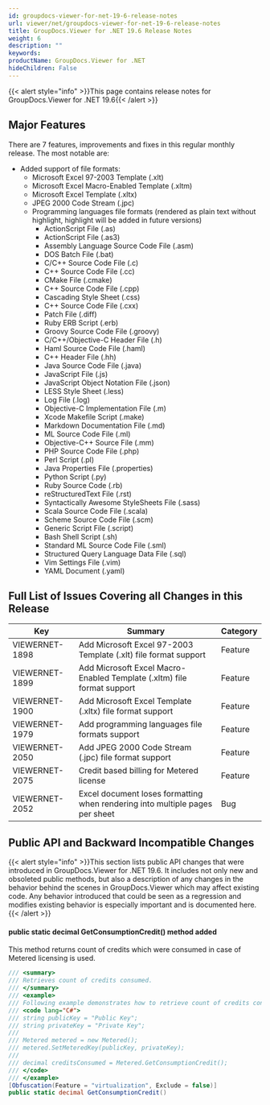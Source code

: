 ```yaml
---
id: groupdocs-viewer-for-net-19-6-release-notes
url: viewer/net/groupdocs-viewer-for-net-19-6-release-notes
title: GroupDocs.Viewer for .NET 19.6 Release Notes
weight: 6
description: ""
keywords: 
productName: GroupDocs.Viewer for .NET
hideChildren: False
---
```

{{< alert style="info" >}}This page contains release notes for GroupDocs.Viewer for .NET 19.6{{< /alert >}}

## Major Features

There are 7 features, improvements and fixes in this regular monthly release. The most notable are:

*   Added support of file formats:
    *   Microsoft Excel 97-2003 Template (.xlt)
    *   Microsoft Excel Macro-Enabled Template (.xltm)
    *   Microsoft Excel Template (.xltx)
    *   JPEG 2000 Code Stream (.jpc)
    *   Programming languages file formats (rendered as plain text without highlight, highlight will be added in future versions)
        *   ActionScript File (.as)
        *   ActionScript File (.as3)
        *   Assembly Language Source Code File (.asm)
        *   DOS Batch File (.bat)
        *   C/C++ Source Code File (.c)
        *   C++ Source Code File (.cc)
        *   CMake File (.cmake)
        *   C++ Source Code File (.cpp)
        *   Cascading Style Sheet (.css)
        *   C++ Source Code File (.cxx)
        *   Patch File (.diff)
        *   Ruby ERB Script (.erb)
        *   Groovy Source Code File (.groovy)
        *   C/C++/Objective-C Header File (.h)
        *   Haml Source Code File (.haml)
        *   C++ Header File (.hh)
        *   Java Source Code File (.java)
        *   JavaScript File (.js)
        *   JavaScript Object Notation File (.json)
        *   LESS Style Sheet (.less)
        *   Log File (.log)
        *   Objective-C Implementation File (.m)
        *   Xcode Makefile Script (.make)
        *   Markdown Documentation File (.md)
        *   ML Source Code File (.ml)
        *   Objective-C++ Source File (.mm)
        *   PHP Source Code File (.php)
        *   Perl Script (.pl)
        *   Java Properties File (.properties)
        *   Python Script (.py)
        *   Ruby Source Code (.rb)
        *   reStructuredText File (.rst)
        *   Syntactically Awesome StyleSheets File (.sass)
        *   Scala Source Code File (.scala)
        *   Scheme Source Code File (.scm)
        *   Generic Script File (.script)
        *   Bash Shell Script (.sh)
        *   Standard ML Source Code File (.sml)
        *   Structured Query Language Data File (.sql)
        *   Vim Settings File (.vim)
        *   YAML Document (.yaml)

## Full List of Issues Covering all Changes in this Release

| Key | Summary | Category |
| --- | --- | --- |
| VIEWERNET-1898 | Add Microsoft Excel 97-2003 Template (.xlt) file format support | Feature |
| VIEWERNET-1899 | Add Microsoft Excel Macro-Enabled Template (.xltm) file format support | Feature |
| VIEWERNET-1900 | Add Microsoft Excel Template (.xltx) file format support | Feature |
| VIEWERNET-1979 | Add programming languages file formats support | Feature |
| VIEWERNET-2050 | Add JPEG 2000 Code Stream (.jpc) file format support | Feature |
| VIEWERNET-2075 | Credit based billing for Metered license | Feature |
| VIEWERNET-2052 | Excel document loses formatting when rendering into multiple pages per sheet | Bug |

## Public API and Backward Incompatible Changes

{{< alert style="info" >}}This section lists public API changes that were introduced in GroupDocs.Viewer for .NET 19.6. It includes not only new and obsoleted public methods, but also a description of any changes in the behavior behind the scenes in GroupDocs.Viewer which may affect existing code. Any behavior introduced that could be seen as a regression and modifies existing behavior is especially important and is documented here.{{< /alert >}}

#### public static decimal GetConsumptionCredit() method added

This method returns count of credits which were consumed in case of Metered licensing is used.

```csharp
/// <summary>
/// Retrieves count of credits consumed.
/// </summary>
/// <example>
/// Following example demonstrates how to retrieve count of credits consumed.
/// <code lang="C#">
/// string publicKey = "Public Key";
/// string privateKey = "Private Key";
/// 
/// Metered metered = new Metered();
/// metered.SetMeteredKey(publicKey, privateKey);
///
/// decimal creditsConsumed = Metered.GetConsumptionCredit();
/// </code>
/// </example>
[Obfuscation(Feature = "virtualization", Exclude = false)]
public static decimal GetConsumptionCredit()
```
